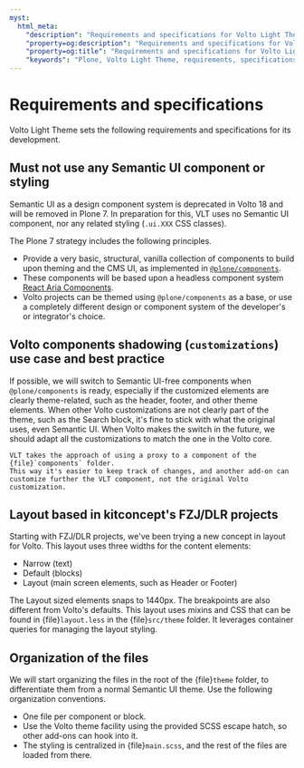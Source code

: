 ```yaml
---
myst:
  html_meta:
    "description": "Requirements and specifications for Volto Light Theme"
    "property=og:description": "Requirements and specifications for Volto Light Theme"
    "property=og:title": "Requirements and specifications for Volto Light Theme"
    "keywords": "Plone, Volto Light Theme, requirements, specifications"
---
```


# Requirements and specifications

Volto Light Theme sets the following requirements and specifications for its development.


## Must not use any Semantic UI component or styling

Semantic UI as a design component system is deprecated in Volto 18 and will be removed in Plone 7.
In preparation for this, VLT uses no Semantic UI component, nor any related styling (`.ui.XXX` CSS classes).

The Plone 7 strategy includes the following principles.

-   Provide a very basic, structural, vanilla collection of components to build upon theming and the CMS UI, as implemented in [`@plone/components`](https://github.com/plone/volto/tree/main/packages/components).
-   These components will be based upon a headless component system [React Aria Components](https://react-spectrum.adobe.com/react-aria/components.html).
-   Volto projects can be themed using `@plone/components` as a base, or use a completely different design or component system of the developer's or integrator's choice.


## Volto components shadowing (`customizations`) use case and best practice

If possible, we will switch to Semantic UI-free components when `@plone/components` is ready, especially if the customized elements are clearly theme-related, such as the header, footer, and other theme elements.
When other Volto customizations are not clearly part of the theme, such as the Search block, it's fine to stick with what the original uses, even Semantic UI.
When Volto makes the switch in the future, we should adapt all the customizations to match the one in the Volto core.

```{important}
VLT takes the approach of using a proxy to a component of the {file}`components` folder.
This way it's easier to keep track of changes, and another add-on can customize further the VLT component, not the original Volto customization.
```

## Layout based in kitconcept's FZJ/DLR projects

Starting with FZJ/DLR projects, we've been trying a new concept in layout for Volto.
This layout uses three widths for the content elements:

-   Narrow (text)
-   Default (blocks)
-   Layout (main screen elements, such as Header or Footer)

The Layout sized elements snaps to 1440px.
The breakpoints are also different from Volto's defaults.
This layout uses mixins and CSS that can be found in {file}`layout.less` in the {file}`src/theme` folder.
It leverages container queries for managing the layout styling.


## Organization of the files

We will start organizing the files in the root of the {file}`theme` folder, to differentiate them from a normal Semantic UI theme.
Use the following organization conventions.

-   One file per component or block.
-   Use the Volto theme facility using the provided SCSS escape hatch, so other add-ons can hook into it.
-   The styling is centralized in {file}`main.scss`, and the rest of the files are loaded from there.
